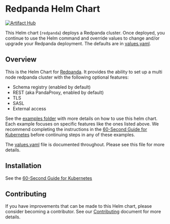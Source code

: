 # Redpanda Helm Chart

[![Artifact Hub](https://img.shields.io/endpoint?url=https://artifacthub.io/badge/repository/redpanda-data)](https://artifacthub.io/packages/search?repo=redpanda-data)

This Helm chart (`redpanda`) deploys a Redpanda cluster.
Once deployed, you continue to use the Helm command and override values to change and/or upgrade your Redpanda deployment.
The defaults are in [values.yaml][values].

## Overview

This is the Helm Chart for [Redpanda](https://redpanda.com). It provides the ability to set up a multi node redpanda cluster with the following optional features:

- Schema registry (enabled by default)
- REST (aka PandaProxy, enabled by default)
- TLS
- SASL
- External access

See the [examples folder][examples] with more details on how to use this helm chart.
Each example focuses on specific features like the ones listed above.
We recommend completing the instructions in the [60-Second Guide for Kubernetes][kubernetes-qs-dev] before continuing steps in any of these examples.

The [values.yaml][values] file is documented throughout.
Please see this file for more details.

## Installation

See the [60-Second Guide for Kubernetes][kubernetes-qs-dev]

## Contributing

If you have improvements that can be made to this Helm chart, please consider becoming a contributor.
See our [Contributing][contributing] document for more details.

[values]: https://github.com/redpanda-data/helm-charts/blob/main/redpanda/values.yaml
[examples]: https://github.com/redpanda-data/helm-charts/blob/main/examples/README.md
[contributing]: https://github.com/redpanda-data/helm-charts/blob/main/CONTRIBUTING.md
[kubernetes-qs-dev]: https://docs.redpanda.com/docs/quickstart/kubernetes-qs-dev/


